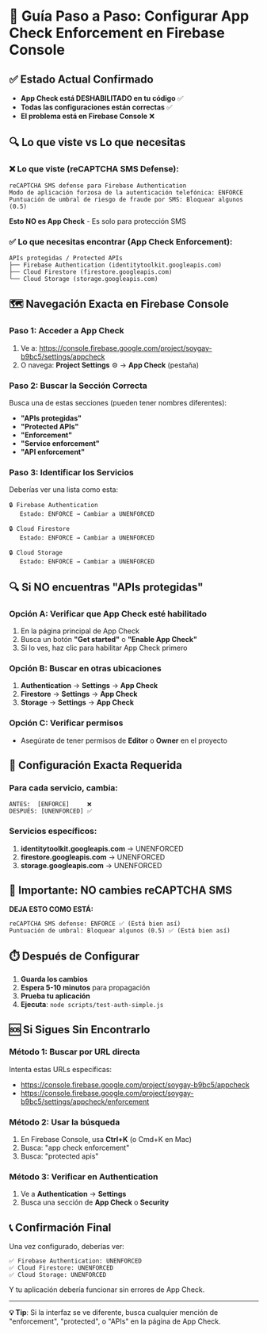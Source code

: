 # 🎯 Guía Paso a Paso: Configurar App Check Enforcement en Firebase Console

## ✅ Estado Actual Confirmado
- **App Check está DESHABILITADO en tu código** ✅
- **Todas las configuraciones están correctas** ✅
- **El problema está en Firebase Console** ❌

## 🔍 Lo que viste vs Lo que necesitas

### ❌ Lo que viste (reCAPTCHA SMS Defense):
```
reCAPTCHA SMS defense para Firebase Authentication
Modo de aplicación forzosa de la autenticación telefónica: ENFORCE
Puntuación de umbral de riesgo de fraude por SMS: Bloquear algunos (0.5)
```
**Esto NO es App Check** - Es solo para protección SMS

### ✅ Lo que necesitas encontrar (App Check Enforcement):
```
APIs protegidas / Protected APIs
├── Firebase Authentication (identitytoolkit.googleapis.com)
├── Cloud Firestore (firestore.googleapis.com)
└── Cloud Storage (storage.googleapis.com)
```

## 🗺️ Navegación Exacta en Firebase Console

### Paso 1: Acceder a App Check
1. Ve a: https://console.firebase.google.com/project/soygay-b9bc5/settings/appcheck
2. O navega: **Project Settings** ⚙️ → **App Check** (pestaña)

### Paso 2: Buscar la Sección Correcta
Busca una de estas secciones (pueden tener nombres diferentes):
- **"APIs protegidas"**
- **"Protected APIs"**
- **"Enforcement"**
- **"Service enforcement"**
- **"API enforcement"**

### Paso 3: Identificar los Servicios
Deberías ver una lista como esta:
```
🔒 Firebase Authentication
   Estado: ENFORCE → Cambiar a UNENFORCED
   
🔒 Cloud Firestore  
   Estado: ENFORCE → Cambiar a UNENFORCED
   
🔒 Cloud Storage
   Estado: ENFORCE → Cambiar a UNENFORCED
```

## 🔍 Si NO encuentras "APIs protegidas"

### Opción A: Verificar que App Check esté habilitado
1. En la página principal de App Check
2. Busca un botón **"Get started"** o **"Enable App Check"**
3. Si lo ves, haz clic para habilitar App Check primero

### Opción B: Buscar en otras ubicaciones
1. **Authentication** → **Settings** → **App Check**
2. **Firestore** → **Settings** → **App Check**
3. **Storage** → **Settings** → **App Check**

### Opción C: Verificar permisos
- Asegúrate de tener permisos de **Editor** o **Owner** en el proyecto

## 🎯 Configuración Exacta Requerida

### Para cada servicio, cambia:
```
ANTES:  [ENFORCE]     ❌
DESPUÉS: [UNENFORCED] ✅
```

### Servicios específicos:
1. **identitytoolkit.googleapis.com** → UNENFORCED
2. **firestore.googleapis.com** → UNENFORCED  
3. **storage.googleapis.com** → UNENFORCED

## 🚨 Importante: NO cambies reCAPTCHA SMS

**DEJA ESTO COMO ESTÁ:**
```
reCAPTCHA SMS defense: ENFORCE ✅ (Está bien así)
Puntuación de umbral: Bloquear algunos (0.5) ✅ (Está bien así)
```

## ⏱️ Después de Configurar

1. **Guarda los cambios**
2. **Espera 5-10 minutos** para propagación
3. **Prueba tu aplicación**
4. **Ejecuta**: `node scripts/test-auth-simple.js`

## 🆘 Si Sigues Sin Encontrarlo

### Método 1: Buscar por URL directa
Intenta estas URLs específicas:
- https://console.firebase.google.com/project/soygay-b9bc5/appcheck
- https://console.firebase.google.com/project/soygay-b9bc5/settings/appcheck/enforcement

### Método 2: Usar la búsqueda
1. En Firebase Console, usa **Ctrl+K** (o Cmd+K en Mac)
2. Busca: "app check enforcement"
3. Busca: "protected apis"

### Método 3: Verificar en Authentication
1. Ve a **Authentication** → **Settings**
2. Busca una sección de **App Check** o **Security**

## 📞 Confirmación Final

Una vez configurado, deberías ver:
```
✅ Firebase Authentication: UNENFORCED
✅ Cloud Firestore: UNENFORCED
✅ Cloud Storage: UNENFORCED
```

Y tu aplicación debería funcionar sin errores de App Check.

---

**💡 Tip**: Si la interfaz se ve diferente, busca cualquier mención de "enforcement", "protected", o "APIs" en la página de App Check.
